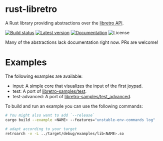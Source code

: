 rust-libretro
=============

A Rust library providing abstractions over the [libretro API](../rust-libretro-sys).

[![Build status](https://img.shields.io/github/actions/workflow/status/max-m/rust-libretro/main.yml?branch=master)](https://github.com/max-m/rust-libretro/actions)
[![Latest version](https://img.shields.io/crates/v/rust-libretro.svg)](https://crates.io/crates/rust-libretro)
[![Documentation](https://docs.rs/rust-libretro/badge.svg)](https://docs.rs/rust-libretro)
![License](https://img.shields.io/crates/l/rust-libretro.svg)

Many of the abstractions lack documentation right now.
PRs are welcome!

Examples
========

The following examples are available:
- input: A simple core that visualizes the input of the first joypad.
- test: A port of [libretro-samples/test](https://github.com/libretro/libretro-samples/tree/7418a585efd24c6506ca5f09f90c36268f0074ed/tests/test).
- test-advanced: A port of [libretro-samples/test_advanced](https://github.com/libretro/libretro-samples/tree/7418a585efd24c6506ca5f09f90c36268f0074ed/tests/test_advanced).

To build and run an example you can use the following commands:
```sh
# You might also want to add `--release`
cargo build --example <NAME> --features="unstable-env-commands log"

# adapt according to your target
retroarch -v -L ../target/debug/examples/lib<NAME>.so
```
